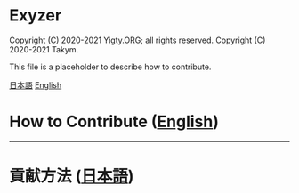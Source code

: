 # Exyzer
Copyright (C) 2020-2021 Yigty.ORG; all rights reserved.
Copyright (C) 2020-2021 Takym.

This file is a placeholder to describe how to contribute.

[日本語](#ja)
[English](#en)



# How to Contribute (<a id="en" href="#en">English</a>)



----------------------------------------------------------------



# 貢献方法 (<a id="ja" href="#ja">日本語</a>)
